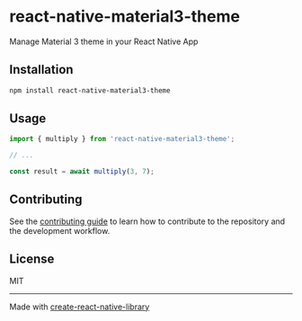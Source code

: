 # react-native-material3-theme

Manage Material 3 theme in your React Native App

## Installation

```sh
npm install react-native-material3-theme
```

## Usage

```js
import { multiply } from 'react-native-material3-theme';

// ...

const result = await multiply(3, 7);
```

## Contributing

See the [contributing guide](CONTRIBUTING.md) to learn how to contribute to the repository and the development workflow.

## License

MIT

---

Made with [create-react-native-library](https://github.com/callstack/react-native-builder-bob)
